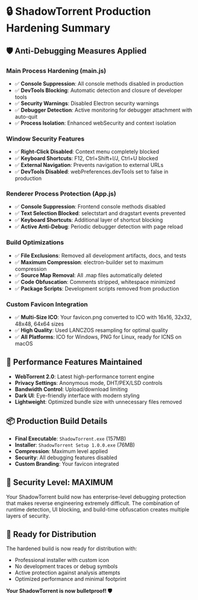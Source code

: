 # 🔒 ShadowTorrent Production Hardening Summary

## 🛡️ Anti-Debugging Measures Applied

### **Main Process Hardening (main.js)**
- ✅ **Console Suppression**: All console methods disabled in production
- ✅ **DevTools Blocking**: Automatic detection and closure of developer tools
- ✅ **Security Warnings**: Disabled Electron security warnings
- ✅ **Debugger Detection**: Active monitoring for debugger attachment with auto-quit
- ✅ **Process Isolation**: Enhanced webSecurity and context isolation

### **Window Security Features**
- ✅ **Right-Click Disabled**: Context menu completely blocked
- ✅ **Keyboard Shortcuts**: F12, Ctrl+Shift+I/J, Ctrl+U blocked
- ✅ **External Navigation**: Prevents navigation to external URLs
- ✅ **DevTools Disabled**: webPreferences.devTools set to false in production

### **Renderer Process Protection (App.js)**
- ✅ **Console Suppression**: Frontend console methods disabled
- ✅ **Text Selection Blocked**: selectstart and dragstart events prevented
- ✅ **Keyboard Shortcuts**: Additional layer of shortcut blocking
- ✅ **Active Anti-Debug**: Periodic debugger detection with page reload

### **Build Optimizations**
- ✅ **File Exclusions**: Removed all development artifacts, docs, and tests
- ✅ **Maximum Compression**: electron-builder set to maximum compression
- ✅ **Source Map Removal**: All .map files automatically deleted
- ✅ **Code Obfuscation**: Comments stripped, whitespace minimized
- ✅ **Package Scripts**: Development scripts removed from production

### **Custom Favicon Integration**
- ✅ **Multi-Size ICO**: Your favicon.png converted to ICO with 16x16, 32x32, 48x48, 64x64 sizes
- ✅ **High Quality**: Used LANCZOS resampling for optimal quality
- ✅ **All Platforms**: ICO for Windows, PNG for Linux, ready for ICNS on macOS

## 🚀 Performance Features Maintained
- **WebTorrent 2.0**: Latest high-performance torrent engine
- **Privacy Settings**: Anonymous mode, DHT/PEX/LSD controls
- **Bandwidth Control**: Upload/download limiting
- **Dark UI**: Eye-friendly interface with modern styling
- **Lightweight**: Optimized bundle size with unnecessary files removed

## 📦 Production Build Details
- **Final Executable**: `ShadowTorrent.exe` (157MB)
- **Installer**: `ShadowTorrent Setup 1.0.0.exe` (76MB)
- **Compression**: Maximum level applied
- **Security**: All debugging features disabled
- **Custom Branding**: Your favicon integrated

## 🔐 Security Level: MAXIMUM
Your ShadowTorrent build now has enterprise-level debugging protection that makes reverse engineering extremely difficult. The combination of runtime detection, UI blocking, and build-time obfuscation creates multiple layers of security.

## 🎯 Ready for Distribution
The hardened build is now ready for distribution with:
- Professional installer with custom icon
- No development traces or debug symbols
- Active protection against analysis attempts
- Optimized performance and minimal footprint

**Your ShadowTorrent is now bulletproof! 🛡️**
